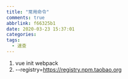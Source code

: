```yaml
---
title: "常用命令"
comments: true
abbrlink: f66325b1
date: 2020-03-23 15:37:01
categories:
tags:
  - 速查
---
```


1. vue init webpack
2. --registry=https://registry.npm.taobao.org
